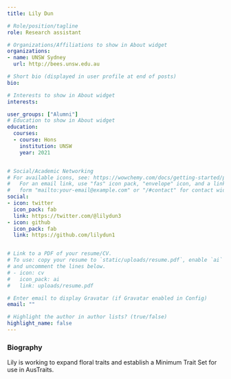 ```yaml
---
title: Lily Dun

# Role/position/tagline
role: Research assistant

# Organizations/Affiliations to show in About widget
organizations:
- name: UNSW Sydney
  url: http://bees.unsw.edu.au

# Short bio (displayed in user profile at end of posts)
bio:

# Interests to show in About widget
interests:

user_groups: ["Alumni"]
# Education to show in About widget
education:
  courses:
  - course: Hons
    institution: UNSW
    year: 2021


# Social/Academic Networking
# For available icons, see: https://wowchemy.com/docs/getting-started/page-builder/#icons
#   For an email link, use "fas" icon pack, "envelope" icon, and a link in the
#   form "mailto:your-email@example.com" or "/#contact" for contact widget.
social:
- icon: twitter
  icon_pack: fab
  link: https://twitter.com/@lilydun3
- icon: github
  icon_pack: fab
  link: https://github.com/lilydun1


# Link to a PDF of your resume/CV.
# To use: copy your resume to `static/uploads/resume.pdf`, enable `ai` icons in `params.toml`,
# and uncomment the lines below.
# - icon: cv
#   icon_pack: ai
#   link: uploads/resume.pdf

# Enter email to display Gravatar (if Gravatar enabled in Config)
email: ""

# Highlight the author in author lists? (true/false)
highlight_name: false
---
```


### Biography

Lily is working to expand floral traits and establish a Minimum Trait Set for use in AusTraits.
